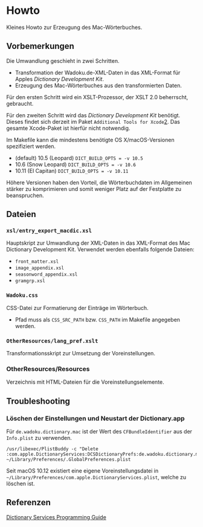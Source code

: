# Howto

Kleines Howto zur Erzeugung des Mac-Wörterbuches.

## Vorbemerkungen

Die Umwandlung geschieht in zwei Schritten.

* Transformation der Wadoku.de-XML-Daten in das XML-Format für Apples *Dictionary Development Kit*.
* Erzeugung des Mac-Wörterbuches aus den transformierten Daten.

Für den ersten Schritt wird ein XSLT-Prozessor, der XSLT 2.0 beherrscht, gebraucht.

Für den zweiten Schritt wird das *Dictionary Development Kit* benötigt.
Dieses findet sich derzeit im Paket ``Additional Tools for Xcode``[2](https://developer.apple.com/download/all/?q=Additional).
Das gesamte Xcode-Paket ist hierfür nicht notwendig.

Im Makefile kann die mindestens benötigte OS X/macOS-Versionen spezifiziert werden.
* (default) 10.5 (Leopard)
 `DICT_BUILD_OPTS = -v 10.5`
* 10.6 (Snow Leopard)
 `DICT_BUILD_OPTS = -v 10.6`
* 10.11 (El Capitan)
 `DICT_BUILD_OPTS = -v 10.11`
 
Höhere Versionen haben den Vorteil, die Wörterbuchdaten im Allgemeinen stärker zu komprimieren
und somit weniger Platz auf der Festplatte zu beanspruchen.

## Dateien

### `xsl/entry_export_macdic.xsl`

Hauptskript zur Umwandlung der XML-Daten in das XML-Format
des Mac Dictionary Development Kit.
Verwendet werden ebenfalls folgende Dateien:

* `front_matter.xsl`
* `image_appendix.xsl`
* `seasonword_appendix.xsl`
* `gramgrp.xsl`

### `Wadoku.css`

CSS-Datei zur Formatierung der Einträge im Wörterbuch.

* Pfad muss als ``CSS_SRC_PATH`` bzw. ``CSS_PATH`` im Makefile angegeben werden.

### `OtherResources/lang_pref.xslt`

Transformationsskript zur Umsetzung der Voreinstellungen.

### OtherResources/Resources

Verzeichnis mit HTML-Dateien für die Voreinstellungselemente.

## Troubleshooting

### Löschen der Einstellungen und Neustart der Dictionary.app

Für ```de.wadoku.dictionary.mac``` ist der Wert des ```CFBundleIdentifier``` aus der ```Info.plist``` zu verwenden.
```
/usr/libexec/PlistBuddy -c "Delete :com.apple.DictionaryServices:DCSDictionaryPrefs:de.wadoku.dictionary.mac" ~/Library/Preferences/.GlobalPreferences.plist
```

Seit macOS 10.12 existiert eine eigene Voreinstellungsdatei in ```~/Library/Preferences/com.apple.DictionaryServices.plist```, welche zu löschen ist.

## Referenzen

[Dictionary Services Programming Guide](http://developer.apple.com/library/mac/#documentation/UserExperience/Conceptual/DictionaryServicesProgGuide/Introduction/Introduction.html)
